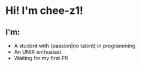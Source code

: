 # Hi! I'm chee-z1!

## I'm:
- A student with (passion|no talent) in programming
- An UNIX enthusiast
- Waiting for my first PR
